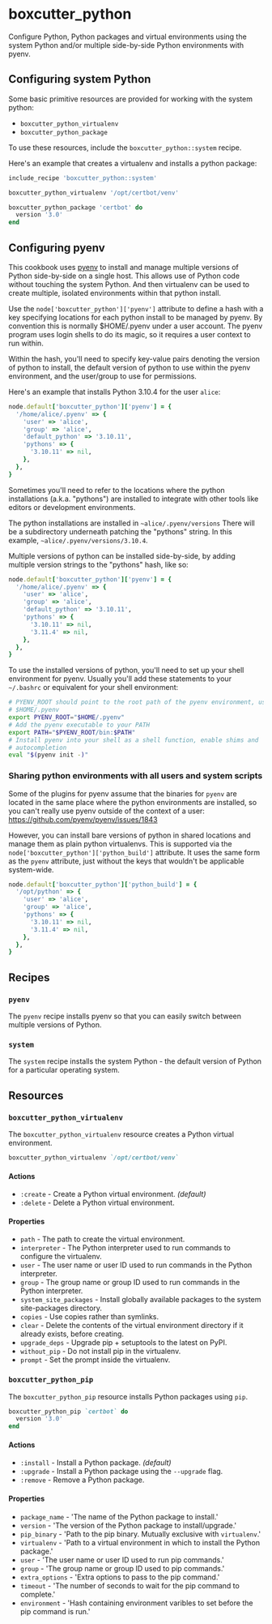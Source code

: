 # boxcutter_python

Configure Python, Python packages and virtual environments using the
system Python and/or multiple side-by-side Python environments with
pyenv.

## Configuring system Python

Some basic primitive resources are provided for working with the system python:
- `boxcutter_python_virtualenv`
- `boxcutter_python_package`

To use these resources, include the `boxcutter_python::system` recipe.

Here's an example that creates a virtualenv and installs a python package:

```ruby
include_recipe 'boxcutter_python::system'

boxcutter_python_virtualenv '/opt/certbot/venv'

boxcutter_python_package 'certbot' do
  version '3.0'
end
```

## Configuring pyenv

This cookbook uses [pyenv](https://github.com/pyenv/pyenv) to install and
manage multiple versions of Python side-by-side on a single host. This allows
use of Python code without touching the system Python. And then virtualenv
can be used to create multiple, isolated environments within that python
install.

Use the `node['boxcutter_python']['pyenv']` attribute to define a hash
with a key specifying locations for each python install to be managed by
pyenv. By convention this is normally $HOME/.pyenv under a user account.
The pyenv program uses login shells to do its magic, so it requires a
user context to run within.

Within the hash, you'll need to specify key-value pairs denoting
the version of python to install, the default version of python to
use within the pyenv environment, and the user/group to use
for permissions.

Here's an example that installs Python 3.10.4 for the user `alice`:

```ruby
node.default['boxcutter_python']['pyenv'] = {
  '/home/alice/.pyenv' => {
    'user' => 'alice',
    'group' => 'alice',
    'default_python' => '3.10.11',
    'pythons' => {
      '3.10.11' => nil,
    },
  },
}
```

Sometimes you'll need to refer to the locations where the python installations
(a.k.a. "pythons") are installed to integrate with other tools like editors
or development environments.

The python installations are installed in `~alice/.pyenv/versions`
There will be a subdirectory underneath patching the "pythons" string. In this
example, `~alice/.pyenv/versions/3.10.4`.

Multiple versions of python can be installed side-by-side, by adding multiple
version strings to the "pythons" hash, like so:

```ruby
node.default['boxcutter_python']['pyenv'] = {
  '/home/alice/.pyenv' => {
    'user' => 'alice',
    'group' => 'alice',
    'default_python' => '3.10.11',
    'pythons' => {
      '3.10.11' => nil,
      '3.11.4' => nil,
    },
  },
}
```

To use the installed versions of python, you'll need to set up your shell
environment for pyenv. Usually you'll add these statements to your `~/.bashrc`
or equivalent for your shell environment:

```bash
# PYENV_ROOT should point to the root path of the pyenv environment, usually
# $HOME/.pyenv
export PYENV_ROOT="$HOME/.pyenv"
# Add the pyenv executable to your PATH
export PATH="$PYENV_ROOT/bin:$PATH"
# Install pyenv into your shell as a shell function, enable shims and
# autocompletion
eval "$(pyenv init -)"
```

### Sharing python environments with all users and system scripts

Some of the plugins for pyenv assume that the binaries for `pyenv` are located
in the same place where the python environments are installed, so you can't
really use pyenv outside of the context of a user:
https://github.com/pyenv/pyenv/issues/1843

However, you can install bare versions of python in shared locations and
manage them as plain python virtualenvs. This is supported via the 
`node['boxcutter_python']['python_build']` attribute. It uses the same
form as the `pyenv` attribute, just without the keys that wouldn't be
applicable system-wide.

```ruby
node.default['boxcutter_python']['python_build'] = {
  '/opt/python' => {
    'user' => 'alice',
    'group' => 'alice',
    'pythons' => {
      '3.10.11' => nil,
      '3.11.4' => nil,
    },
  },
}
```

## Recipes

### `pyenv`

The `pyenv` recipe installs pyenv so that you can easily switch between multiple
versions of Python.

### `system`

The `system` recipe installs the system Python - the default version of Python
for a particular operating system.

## Resources

### `boxcutter_python_virtualenv` 

The `boxcutter_python_virtualenv` resource creates a Python virtual environment.

```ruby
boxcutter_python_virtualenv `/opt/certbot/venv`
```

#### Actions

- `:create` - Create a Python virtual environment. *(default)*
- `:delete` - Delete a Python virtual environment.

#### Properties

- `path` - The path to create the virtual environment.
- `interpreter` - The Python interpreter used to run commands to configure the virtualenv.
- `user` - The user name or user ID used to run commands in the Python interpreter.
- `group` - The group name or group ID used to run commands in the Python interpreter.
- `system_site_packages` - Install globally available packages to the system site-packages directory.
- `copies` - Use copies rather than symlinks.
- `clear` - Delete the contents of the virtual environment directory if it already exists, before creating.
- `upgrade_deps` - Upgrade pip + setuptools to the latest on PyPI.
- `without_pip` - Do not install pip in the virtualenv.
- `prompt` - Set the prompt inside the virtualenv.

### `boxcutter_python_pip`

The `boxcutter_python_pip` resource installs Python packages using `pip`.

```ruby
boxcutter_python_pip `certbot` do
  version '3.0'
end
```

#### Actions

- `:install` - Install a Python package. *(default)*
- `:upgrade` - Install a Python package using the `--upgrade` flag.
- `:remove` - Remove a Python package.

#### Properties

- `package_name` - 'The name of the Python package to install.'
- `version` - 'The version of the Python package to install/upgrade.'
- `pip_binary` - 'Path to the pip binary. Mutually exclusive with `virtualenv`.'
- `virtualenv` - 'Path to a virtual environment in which to install the Python package.'
- `user` - 'The user name or user ID used to run pip commands.'
- `group` - 'The group name or group ID used to pip commands.'
- `extra_options` - 'Extra options to pass to the pip command.'
- `timeout` - 'The number of seconds to wait for the pip command to complete.'
- `environment` - 'Hash containing environment varibles to set before the pip command is run.'

